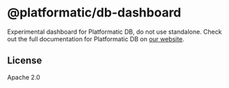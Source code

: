 # @platformatic/db-dashboard

Experimental dashboard for Platformatic DB, do not use standalone.
Check out the full documentation for Platformatic DB on [our website](https://oss.platformatic.dev/docs/getting-started/quick-start-guide).

## License

Apache 2.0

